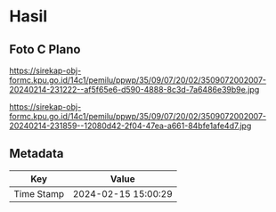 # Hasil

## Foto C Plano

https://sirekap-obj-formc.kpu.go.id/14c1/pemilu/ppwp/35/09/07/20/02/3509072002007-20240214-231222--af5f65e6-d590-4888-8c3d-7a6486e39b9e.jpg

https://sirekap-obj-formc.kpu.go.id/14c1/pemilu/ppwp/35/09/07/20/02/3509072002007-20240214-231859--12080d42-2f04-47ea-a661-84bfe1afe4d7.jpg


## Metadata

| Key        | Value               |
| ---------- | ------------------- |
| Time Stamp | 2024-02-15 15:00:29 |




